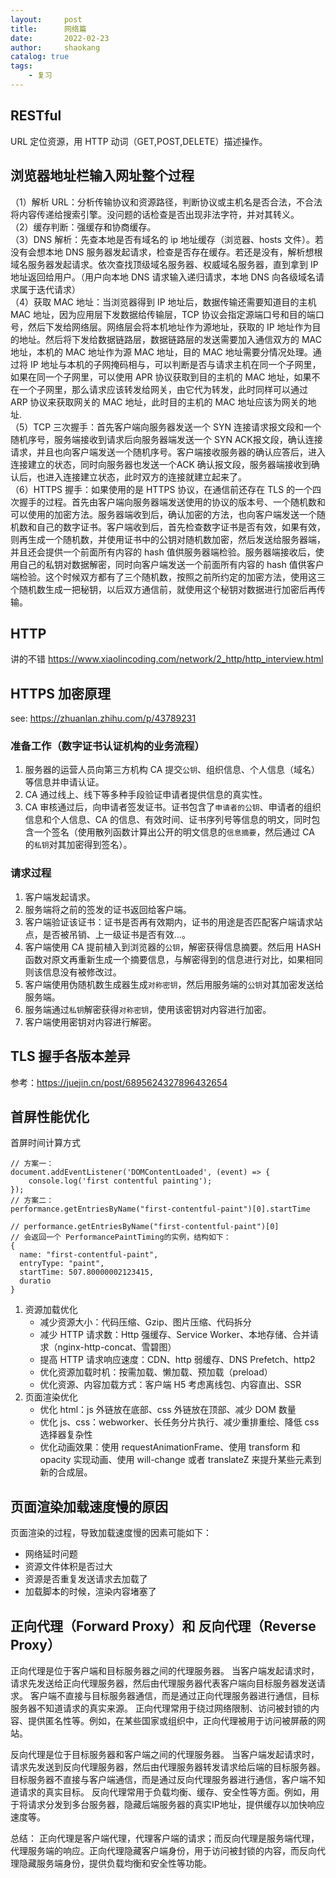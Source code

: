 ```yaml
---
layout:     post
title:      网络篇
date:       2022-02-23
author:     shaokang
catalog: true
tags:
    - 复习
---
```


## RESTful
URL 定位资源，用 HTTP 动词（GET,POST,DELETE）描述操作。

## 浏览器地址栏输入网址整个过程
（1）解析 URL：分析传输协议和资源路径，判断协议或主机名是否合法，不合法将内容传递给搜索引擎。没问题的话检查是否出现非法字符，并对其转义。  
（2）缓存判断：强缓存和协商缓存。  
（3）DNS 解析：先查本地是否有域名的 ip 地址缓存（浏览器、hosts 文件）。若没有会想本地 DNS 服务器发起请求，检查是否存在缓存。若还是没有，解析想根域名服务器发起请求。依次查找顶级域名服务器、权威域名服务器，直到拿到 IP 地址返回给用户。（用户向本地 DNS 请求输入递归请求，本地 DNS 向各级域名请求属于迭代请求）  
（4）获取 MAC 地址：当浏览器得到 IP 地址后，数据传输还需要知道目的主机 MAC 地址，因为应用层下发数据给传输层，TCP 协议会指定源端口号和目的端口号，然后下发给网络层。网络层会将本机地址作为源地址，获取的 IP 地址作为目的地址。然后将下发给数据链路层，数据链路层的发送需要加入通信双方的 MAC 地址，本机的 MAC 地址作为源 MAC 地址，目的 MAC 地址需要分情况处理。通过将 IP 地址与本机的子网掩码相与，可以判断是否与请求主机在同一个子网里，如果在同一个子网里，可以使用 APR 协议获取到目的主机的 MAC 地址，如果不在一个子网里，那么请求应该转发给网关，由它代为转发，此时同样可以通过 ARP 协议来获取网关的 MAC 地址，此时目的主机的 MAC 地址应该为网关的地址.  
（5）TCP 三次握手：首先客户端向服务器发送一个 SYN 连接请求报文段和一个随机序号，服务端接收到请求后向服务器端发送一个 SYN ACK报文段，确认连接请求，并且也向客户端发送一个随机序号。客户端接收服务器的确认应答后，进入连接建立的状态，同时向服务器也发送一个ACK 确认报文段，服务器端接收到确认后，也进入连接建立状态，此时双方的连接就建立起来了。  
（6）HTTPS 握手：如果使用的是 HTTPS 协议，在通信前还存在 TLS 的一个四次握手的过程。首先由客户端向服务器端发送使用的协议的版本号、一个随机数和可以使用的加密方法。服务器端收到后，确认加密的方法，也向客户端发送一个随机数和自己的数字证书。客户端收到后，首先检查数字证书是否有效，如果有效，则再生成一个随机数，并使用证书中的公钥对随机数加密，然后发送给服务器端，并且还会提供一个前面所有内容的 hash 值供服务器端检验。服务器端接收后，使用自己的私钥对数据解密，同时向客户端发送一个前面所有内容的 hash 值供客户端检验。这个时候双方都有了三个随机数，按照之前所约定的加密方法，使用这三个随机数生成一把秘钥，以后双方通信前，就使用这个秘钥对数据进行加密后再传输。  


## HTTP
讲的不错
https://www.xiaolincoding.com/network/2_http/http_interview.html

## HTTPS 加密原理
see: https://zhuanlan.zhihu.com/p/43789231

### 准备工作（数字证书认证机构的业务流程）
1. 服务器的运营人员向第三方机构 CA 提交`公钥`、组织信息、个人信息（域名）等信息并申请认证。
2. CA 通过线上、线下等多种手段验证申请者提供信息的真实性。
3. CA 审核通过后，向申请者签发证书。证书包含了`申请者的公钥`、申请者的组织信息和个人信息、CA 的信息、有效时间、证书序列号等信息的明文，同时包含一个签名（使用散列函数计算出公开的明文信息的`信息摘要`，然后通过 CA 的`私钥`对其加密得到签名）。

### 请求过程
1. 客户端发起请求。
2. 服务端将之前的签发的证书返回给客户端。
3. 客户端验证该证书：证书是否再有效期内，证书的用途是否匹配客户端请求站点，是否被吊销、上一级证书是否有效...。
4. 客户端使用 CA 提前植入到浏览器的`公钥`，解密获得信息摘要。然后用 HASH 函数对原文再重新生成一个摘要信息，与解密得到的信息进行对比，如果相同则该信息没有被修改过。
5. 客户端使用伪随机数生成器生成`对称密钥`，然后用服务端的`公钥`对其加密发送给服务端。
6. 服务端通过`私钥`解密获得`对称密钥`，使用该密钥对内容进行加密。
7. 客户端使用密钥对内容进行解密。

## TLS 握手各版本差异
参考：https://juejin.cn/post/6895624327896432654

## 首屏性能优化
首屏时间计算方式
```
// 方案一：
document.addEventListener('DOMContentLoaded', (event) => {
    console.log('first contentful painting');
});
// 方案二：
performance.getEntriesByName("first-contentful-paint")[0].startTime

// performance.getEntriesByName("first-contentful-paint")[0]
// 会返回一个 PerformancePaintTiming的实例，结构如下：
{
  name: "first-contentful-paint",
  entryType: "paint",
  startTime: 507.80000002123415,
  duratio
}
```

1. 资源加载优化
   * 减少资源大小：代码压缩、Gzip、图片压缩、代码拆分
   * 减少 HTTP 请求数：Http 强缓存、Service Worker、本地存储、合并请求（nginx-http-concat、雪碧图）
   * 提高 HTTP 请求响应速度：CDN、http 弱缓存、DNS Prefetch、http2
   * 优化资源加载时机：按需加载、懒加载、预加载（preload）
   * 优化资源、内容加载方式：客户端 H5 考虑离线包、内容直出、SSR
2. 页面渲染优化
   * 优化 html：js 外链放在底部、css 外链放在顶部、减少 DOM 数量
   * 优化 js、css：webworker、长任务分片执行、减少重排重绘、降低 css 选择器复杂性
   * 优化动画效果：使用 requestAnimationFrame、使用 transform 和 opacity 实现动画、使用 will-change 或者 translateZ 来提升某些元素到新的合成层。

## 页面渲染加载速度慢的原因
页面渲染的过程，导致加载速度慢的因素可能如下：

* 网络延时问题
* 资源文件体积是否过大
* 资源是否重复发送请求去加载了
* 加载脚本的时候，渲染内容堵塞了

## 正向代理（Forward Proxy）和 反向代理（Reverse Proxy）
正向代理是位于客户端和目标服务器之间的代理服务器。
当客户端发起请求时，请求先发送给正向代理服务器，然后由代理服务器代表客户端向目标服务器发送请求。
客户端不直接与目标服务器通信，而是通过正向代理服务器进行通信，目标服务器不知道请求的真实来源。
正向代理常用于绕过网络限制、访问被封锁的内容、提供匿名性等。例如，在某些国家或组织中，正向代理被用于访问被屏蔽的网站。

反向代理是位于目标服务器和客户端之间的代理服务器。
当客户端发起请求时，请求先发送到反向代理服务器，然后由代理服务器转发请求给后端的目标服务器。
目标服务器不直接与客户端通信，而是通过反向代理服务器进行通信，客户端不知道请求的真实目标。
反向代理常用于负载均衡、缓存、安全性等方面。例如，用于将请求分发到多台服务器，隐藏后端服务器的真实IP地址，提供缓存以加快响应速度等。

总结：
正向代理是客户端代理，代理客户端的请求；而反向代理是服务端代理，代理服务端的响应。正向代理隐藏客户端身份，用于访问被封锁的内容，而反向代理隐藏服务端身份，提供负载均衡和安全性等功能。